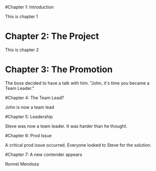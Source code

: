 #Chapter 1: Introduction

This is chapter 1

# Chapter 2: The Project

This is chapter 2

# Chapter 3: The Promotion

The boss decided to have a talk with him. "John, it's time you became
a Team Leader."

#Chapter 4: The Team Lead?

John is now a team lead

#Chapter 5: Leadership

Steve was now a team leader. It was harder than he thought.

#Chapter 6: Prod Issue

A critical prod issue occurred. Everyone looked to Steve for the solution.

#Chapter 7: A new contender appears

Ronnel  Mendoza

